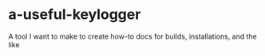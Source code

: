 # a-useful-keylogger
A tool I want to make to create how-to docs for builds, installations, and the like
